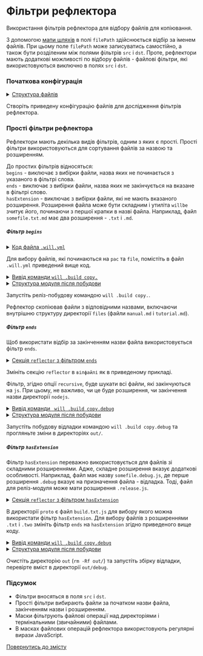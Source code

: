 # Фільтри рефлектора

Використання фільтрів рефлектора для відбору файлів для копіювання. 

З допомогою [мапи шляхів](ReflectorMapPaths.md#) в полі `filePath` здійснюється відбір за іменем файлів. При цьому поле `filePath` може записуватись самостійно, а також бути розділеним між полями фільтрів `src` i `dst`. Проте, рефлектори мають додаткові можливості по відбору файлів - файлові фільтри, які використовуються виключно в полях `src` i `dst`.  

### Початкова конфігурація    

<details>
  <summary><u>Структура файлів</u></summary>

```
fileFilters
     ├── proto
     │     ├── proto.two
     │     │     └── script.js
     │     ├── files
     │     │     ├── manual.md
     │     │     └── tutorial.md
     │     ├── build.txt.js
     │     └── package.json   
     └── .will.yml       

```

</details>

Створіть приведену конфігурацію файлів для дослідження фільтрів рефлектора.  

### Прості фільтри рефлектора  

Рефлектори мають декілька видів фільтрів, одним з яких є прості. Прості фільтри використовуються для сортування файлів за назвою та розширенням.  

До простих фільтрів відносяться:  
`begins` - виключає з вибірки файли, назва яких не починається з указаного в фільтрі слова.  
`ends` - виключає з вибірки файли, назва яких не закінчується на вказане в фільтрі слово.  
`hasExtension` - виключає з вибірки файли, які не мають вказаного розширення. Розширення файла може бути складним і утиліта `willbe` зчитує його, починаючи з першої крапки в назві файла. Наприклад, файл `somefile.txt.md` має два розширення - `.txt` i `.md`.  

##### Фільтр `begins`

<details>
  <summary><u>Код файла <code>.will.yml</code></u></summary>

```yaml

about :
  name : filters
  description : "To use reflector filter"
  version : 0.0.1

path :

  in : '.'
  out : 'out'
  proto : './proto'
  out.debug :
    path : './out/debug'
    criterion :
      debug : 1
  out.release :
    path : './out/release'
    criterion :
      debug : 0

reflector :

  reflect.copy.:
    recursive: 2
    src:
      filePath: ./proto
      begins:
        - 'pac'
        - 'file'
    dst:
      filePath: path::out.*=1
    criterion:
      debug: [ 0,1 ]

step :

  reflect.copy :
    inherit : predefined.reflect
    reflector : reflect.*
    criterion :
       debug : [ 0,1 ]

build :

  copy :
    criterion :
      debug : [ 0,1 ]
    steps :
      - reflect.*

```

</details>

Для вибору файлів, які починаються на `pac` та `file`, помістіть в файл `.will.yml` приведений вище код. 

<details>
  <summary><u>Вивід команди <code>will .build copy.</code></u></summary>

```
[user@user ~]$ will .build copy.
...
 Building copy.
   + reflect.copy. reflected 5 files /path_to_file/ : out/release <- proto in 0.416s
  Built copy. in 0.463s

```

</details>
<details>
  <summary><u>Структура модуля після побудови</u></summary>

```
fileFilters
     ├── proto
     │     ├── proto.two
     │     │     └── script.js
     │     ├── files
     │     │     ├── manual.md
     │     │     └── tutorial.md
     │     ├── build.txt.js
     │     └── package.json  
     ├── out
     │     └── release
     │            ├── files
     │            │     ├── manual.md
     │            │     └── tutorial.md
     │            └── package.json  
     └── .will.yml       

```

</details>

Запустіть реліз-побудову командою `will .build copy.`.

Рефлектор скопіював файли з відповідними назвами, включаючи внутрішню структуру директорії `files` (файли `manual.md` i `tutorial.md`).  

##### Фільтр `ends`

Щоб використати відбір за закінченням назви файла використовується фільтр `ends`.    

<details>
  <summary><u>Секція <code>reflector</code> з фільтром <code>ends</code></u></summary>

```yaml
reflector :

  reflect.copy.:
    recursive: 2
    src:
      filePath: ./proto
      ends: 'js'
    dst:
      filePath: path::out.*=1
    criterion:
      debug: [ 0,1 ]

```

</details>

Змініть секцію `reflector` в `вілфайлі` як в приведеному прикладі. 

Фільтр, згідно опції `recursive`, буде шукати всі файли, які закінчуються на `js`. При цьому, не важливо, чи це буде розширення, чи закінчення назви директорії `nodejs`.   

<details>
  <summary><u>Вивід команди <code> will .build copy.debug</code></u></summary>

```
[user@user ~]$ will .build copy.debug
...
 Building copy.debug
   + reflect.copy. reflected 4 files /path_to_file/ : out/debug <- proto in 0.316s
  Built copy. in 0.463s

```

</details>
<details>
  <summary><u>Структура модуля після побудови</u></summary>

```
fileFilters
     ├── proto
     │     ├── proto.two
     │     │     └── script.js
     │     ├── files
     │     │     ├── manual.md
     │     │     └── tutorial.md
     │     ├── build.txt.js
     │     └── package.json  
     ├── out
     │     ├── release
     │     └── debug
     │           ├── build.txt.js
     │           └── proto.two
     │                   └── script.js
     └── .will.yml       

```

</details>

Запустіть побудову відладки командою `will .build copy.debug` та прогляньте зміни в директоріях `out/`.

##### Фільтр `hasExtension`  

Фільтр `hasExtension` переважно використовується для файлів зі складними розширеннями. Адже, складне розширення вказує додаткові особливості. Наприклад, файл має назву `somefile.debug.js`, де перше розширення `.debug` вказує на призначення файла - відладка. Тоді, файл для реліз-модуля може мати розширення `.release.js`.  

<details>
  <summary><u>Секція <code>reflector</code> з фільтром <code>hasExtension</code></u></summary>

```yaml
reflector :

  reflect.copy.:
    recursive: 2
    src:
      filePath: ./proto
      hasExtension:
         - 'txt'
         - 'two'
    dst:
      filePath: path::out.*=1
    criterion:
      debug: [ 0,1 ]

```

</details>

В директорії `proto` є файл `build.txt.js` для вибору якого можна використати фільтр `hasExtension`. Для вибору файлів з розширеннями `.txt` i `.two` змініть фільтр `ends` на `hasExtension` згідно приведеного вище коду.   

<details>
  <summary><u>Вивід команди <code>will .build copy.debug</code></u></summary>

```
[user@user ~]$ will .build copy.debug
...
 Building copy.
   + reflect.copy. reflected 4 files /path_to_file/ : out/release <- proto in 0.342s
  Built copy. in 0.384s

```

</details>
<details>
  <summary><u>Структура модуля після побудови</u></summary>

```
fileFilters
     ├── proto
     │     ├── proto.two
     │     │     └── script.js
     │     ├── files
     │     │     ├── manual.md
     │     │     └── tutorial.md
     │     ├── build.txt.js
     │     └── package.json  
     ├── out
     │     └── debug
     │           ├── build.txt.js
     │           └── proto.two
     │                   └── script.js 
     └── .will.yml       

```

</details>

Очистіть директорію `out` (`rm -Rf out/`) та запустіть збірку відладки, перевірте вміст в директорії `out/debug`.

### Підсумок

- Фільтри вносяться в поля `src` і `dst`.   
- Прості фільтри вибирають файли за початком назви файла, закінченням назви і розширенням.   
- Маски фільтрують файлові операції над директоріями і термінальними (звичайними) файлами.    
- В масках файлових операцій рефлектора використовують регулярні вирази JavaScript.  

[Повернутись до змісту](../README.md#tutorials)

